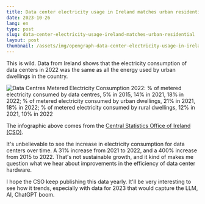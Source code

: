 ```yaml
---
title: Data center electricity usage in Ireland matches urban residential
date: 2023-10-26
lang: en
type: post
slug: data-center-electricity-usage-ireland-matches-urban-residential
layout: post
thumbnail: /assets/img/opengraph-data-center-electricity-usage-in-ireland-matches-urban-residential.png
---
```


This is wild. Data from Ireland shows that the electricity consumption of data centers in 2022 was the same as all the energy used by urban dwellings in the country.

![Data Centres Metered Electricity Consumption 2022: % of metered electricity consumed by data centres, 5% in 2015, 14% in 2021, 18% in 2022; % of metered electricity consumed by urban dwellings, 21% in 2021, 18% in 2022; % of metered electricity consumed by rural dwellings, 12% in 2021, 10% in 2022](/assets/img/Data%20Centres%20Electricity%20Consumption%202022.png)

The infographic above comes from the [Central Statistics Office of Ireland (CSO)](https://www.cso.ie/en/releasesandpublications/ep/p-dcmec/datacentresmeteredelectricityconsumption2022/).

It's unbelievable to see the increase in electricity consumption for data centers over time. A 31% increase from 2021 to 2022, and a 400% increase from 2015 to 2022. That's not sustainable growth, and it kind of makes me question what we hear about improvements in the efficiency of data center hardware.

I hope the CSO keep publishing this data yearly. It'll be very interesting to see how it trends, especially with data for 2023 that would capture the LLM, AI, ChatGPT boom.
